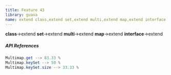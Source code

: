 ```yaml
---
title: Feature 43
library: guava
name: extend class,extend set,extend multi,extend map,extend interface
---
```


**class**->extend **set**->extend **multi**->extend **map**->extend **interface**->extend 

##### API References

```java
Multimap.get --> 83.33 %
Multimap.keySet --> 50 %
Multimap.keySet.size --> 33.33 %
```
